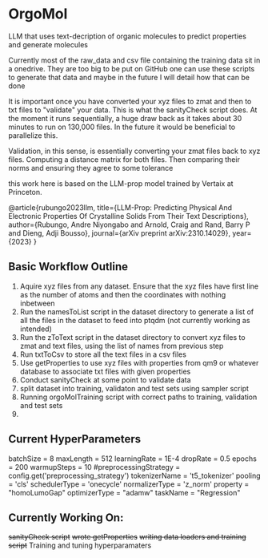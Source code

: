 # OrgoMol
LLM that uses text-decription of organic molecules to predict properties and generate molecules

Currently most of the raw_data and csv file containing the training data sit in a onedrive. They are too big to be put on GitHub
one can use these scripts to generate that data and maybe in the future I will detail how that can be done

It is important once you have converted your xyz files to zmat and then to txt files to "validate" your data. This is what the sanityCheck script does.
At the moment it runs sequentially, a huge draw back as it takes about 30 minutes to run on 130,000 files. In the future it would be beneficial to parallelize this.

Validation, in this sense, is essentially converting your zmat files back to xyz files. Computing a distance matrix for both files. Then comparing their norms and ensuring they agree to some tolerance


this work here is based on the LLM-prop model trained by Vertaix at Princeton.

@article{rubungo2023llm,
  title={LLM-Prop: Predicting Physical And Electronic Properties Of Crystalline Solids From Their Text Descriptions},
  author={Rubungo, Andre Niyongabo and Arnold, Craig and Rand, Barry P and Dieng, Adji Bousso},
  journal={arXiv preprint arXiv:2310.14029},
  year={2023}
}

## Basic Workflow Outline

1. Aquire xyz files from any dataset. Ensure that the xyz files have first line as the number of atoms and then the coordinates with nothing inbetween
2. Run the namesToList script in the dataset directory to generate a list of all the files in the dataset to feed into ptqdm (not currently working as intended)
3. Run the zToText script in the dataset directory to convert xyz files to zmat and text files, using the list of names from previous step
4. Run txtToCsv to store all the text files in a csv files
5. Use getProperties to use xyz files with properties from qm9 or whatever database to associate txt files with given properties
6. Conduct sanityCheck at some point to validate data
7. split dataset into training, validaton and test sets using sampler script
8. Running orgoMolTraining script with correct paths to training, validation and test sets
9. 

## Current HyperParameters

batchSize = 8
maxLength = 512
learningRate = 1E-4
dropRate = 0.5
epochs = 200
warmupSteps = 10
#preprocessingStrategy = config.get('preprocessing_strategy')
tokenizerName = 't5_tokenizer'
pooling = 'cls'
schedulerType = 'onecycle'
normalizerType = 'z_norm'
property = "homoLumoGap"
optimizerType = "adamw"
taskName = "Regression"


## Currently Working On:
~~sanityCheck script~~
~~wrote getProperties~~
~~writing data loaders and training script~~
Training and tuning hyperparamaters


